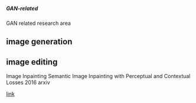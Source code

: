##### GAN-related ####
GAN related research area

## image generation ##

## image editing ##
Image Inpainting
Semantic Image Inpainting with Perceptual and Contextual Losses  2016 arxiv


[link](http://blog.csdn.net/zhaokaiqiang1992)

